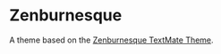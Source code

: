 # Zenburnesque

A theme based on the [Zenburnesque TextMate Theme](http://colorsublime.com/theme/Zenburnesque).
